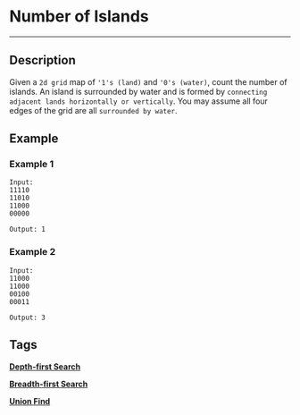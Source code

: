 # Number of Islands
-----
## Description
Given a `2d grid` map of `'1's (land)` and `'0's (water)`, count the number of islands. An island is surrounded by water and is formed by `connecting adjacent lands horizontally or vertically`. You may assume all four edges of the grid are all `surrounded by water`.

## Example
### Example 1
```
Input:
11110
11010
11000
00000

Output: 1
```

### Example 2
```
Input:
11000
11000
00100
00011

Output: 3
```

## Tags
**[Depth-first Search](https://leetcode.com/tag/depth-first-search)**

**[Breadth-first Search](https://leetcode.com/tag/breadth-first-search)**

**[Union Find](https://leetcode.com/tag/union-find)**

